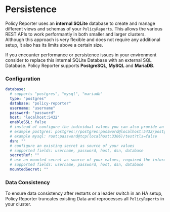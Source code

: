 # Persistence

Policy Reporter uses an **internal SQLite** database to create and manage different views and schemas of your `PolicyReports`. This allows the various REST APIs to work performantly in both smaller and larger clusters. Although this approach is very flexible and does not require any additional setup, it also has its limits above a certain size.

If you encounter performance or persistence issues in your environment consider to replace this internal SQLite Database with an external SQL Database. Policy Reporter supports **PostgreSQL**, **MySQL** and **MariaDB**.

### Configuration

```yaml
database:
  # supports "postgres", "mysql", "mariadb"
  type: "postgres"
  database: "policy-reporter"
  username: "username"
  password: "password"
  host: "localhost:5432"
  enableSSL: false
  # instead of configure the individual values you can also provide an DSN string
  # example postgres: postgres://postgres:password@localhost:5432/postgres?sslmode=disable
  # example mysql: root:password@tcp(localhost:3306)/test?tls=false
  dsn: ""
  # configure an existing secret as source of your values
  # supported fields: username, password, host, dsn, database
  secretRef: ""
  # use an mounted secret as source of your values, required the information in JSON format
  # supported fields: username, password, host, dsn, database
  mountedSecret: ""
```

### Data Consistency

To ensure data consistency after restarts or a leader switch in an HA setup, Policy Reporter truncates existing Data and reprocesses all `PolicyReports` in your cluster.
